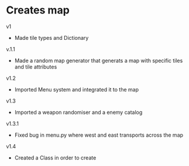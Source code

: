 # Creates map 
v1
- Made tile types and Dictionary

v.1.1
- Made a random map generator that generats a map with specific tiles and tile attributes

v1.2
- Imported Menu system and integrated it to the map

v1.3 
- Imported a weapon randomiser and a enemy catalog

v1.3.1
- Fixed bug in menu.py where west and east transports across the map

v1.4
- Created a Class in order to create 